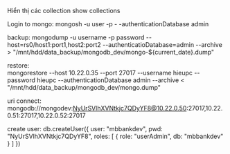 Hiển thị các collection
    show collections

Login to mongo: 
    mongosh -u user -p - -authenticationDatabase admin

backup: 
    mongodump -u username -p password --host=rs0/host1:port1,host2:port2 --authenticatioDatabase=admin --archive > "/mnt/hdd/data_backup/mongodb_dev/mongo-${current_date}.dump"

restore:    
    mongorestore --host 10.22.0.35 --port 27017 --username hieupc --password hieupc --authenticationDatabase admin --archive < "/mnt/hdd/data_backup/mongodb_dev/mongo.dump"

uri connect: mongodb://mongodev:NyUrSVlhXVNtkjc7QDyYF8@10.22.0.50:27017,10.22.0.51:27017,10.22.0.52:27017

create user: 
    db.createUser({
        user: "mbbankdev",
        pwd: "NyUrSVlhXVNtkjc7QDyYF8",
        roles: [ { role: "userAdmin", db: "mbbankdev" } ]
    })